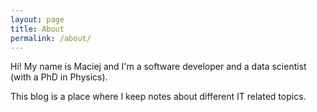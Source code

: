 ```yaml
---
layout: page
title: About
permalink: /about/
---
```


Hi! My name is Maciej and I'm a software developer and a data scientist (with a PhD in Physics).

This blog is a place where I keep notes about different IT related topics.
